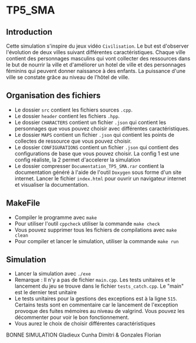# TP5_SMA
## Introduction 


Cette simulation s'inspire du jeux vidéo `Civilisation`. Le but est d'observer l'évolution de deux villes suivant différentes caractéristiques. Chaque ville contient des personnages masculins qui vont collecter des ressources dans le but de nourrir la ville et d'améliorer un hotel de ville et des personnages féminins qui peuvent donner naissance à des enfants. La puissance d'une ville se constate grâce au niveau de l'hôtel de ville.   

## Organisation des fichiers
* Le dossier `src` contient les fichiers sources `.cpp`.
* Le dossier `header` contient les fichiers `.hpp`.
* Le dossier `CHARACTERS` contient un fichier `.json` qui contient les personnages que vous pouvez choisir avec différentes caractéristiques.
* Le dossier `MAPS` contient un fichier `.json` qui contient les points de collectes de ressource que vous pouvez choisir.
* Le dossier `CONFIGURATIONS` contient un fichier `.json` qui contient des configurations de base que vous pouvez choisir. La config 1 est une config réaliste, la 2 permet d'accelerer la simulation
* Le dossier compresser `Documentation_TP5_SMA.rar` contient la documentation généré à l'aide de l'outil `Doxygen` sous forme d'un site internet. Lancer le fichier `index.html` pour ouvrir un navigateur internet et visualiser la documentation. 

## MakeFile
* Compiler le programme avec `make`
* Pour utiliser l'outil `cppcheck` utiliser la commande `make check`
* Vous pouvez supprimer tous les fichiers de compilations avec `make clean`
* Pour compiler et lancer le simulation, utiliser la commande `make run`

## Simulation
* Lancer la simulation avec `./exe`
* Remarque : Il n'y a pas de fichier `main.cpp`. Les tests unitaires et le lancement du jeu se trouve dans le fichier `tests_catch.cpp`. Le "main" est le dernier test unitaire
* Le tests unitaires pour la gestions des exceptions est à la ligne `515`. Certains tests sont en commentaire car le lancement de l'exception provoque des fuites mémoires au niveau de valgrind. Vous pouvez les décommenter pour voir le bon fonctionnement.
* Vous aurez le choix de choisir différentes caractéristiques 

BONNE SIMULATION
Gladieux Cunha Dimitri & Gonzales Florian
